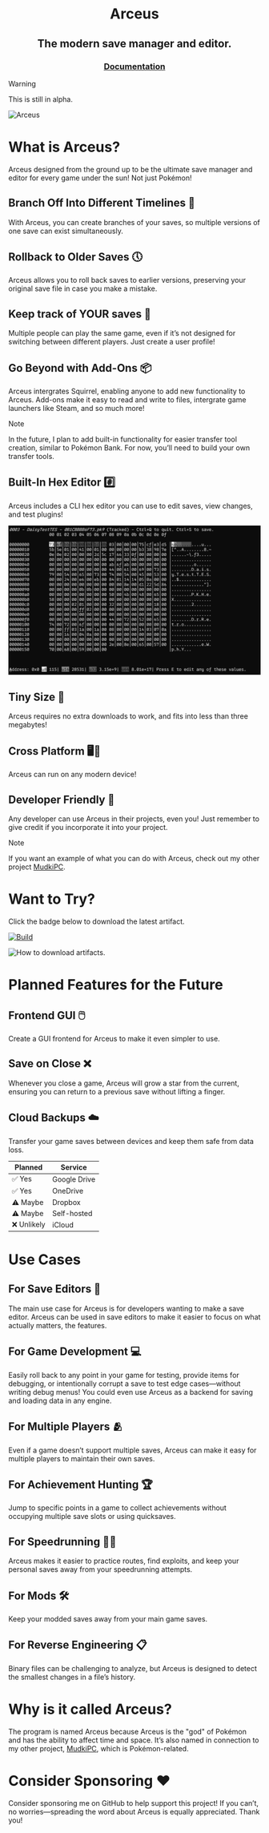 <h1 align="center">Arceus</h1>
<h2 align="center">The modern save manager and editor.</h2>
<h3 align="center"><a href="https://drretros-organization.gitbook.io/arceus/">Documentation</a></h3>

> [!WARNING]
> This is still in alpha.

![Arceus](https://archives.bulbagarden.net/media/upload/thumb/9/9e/0493Arceus.png/900px-0493Arceus.png)

# What is Arceus?

Arceus designed from the ground up to be the ultimate save manager and editor for every game under the sun! Not just Pokémon!

## Branch Off Into Different Timelines 🌌

With Arceus, you can create branches of your saves, so multiple versions of one save can exist simultaneously.

## Rollback to Older Saves 🕔

Arceus allows you to roll back saves to earlier versions, preserving your original save file in case you make a mistake.

## Keep track of YOUR saves 👥

Multiple people can play the same game, even if it’s not designed for switching between different players. Just create a user profile!

## Go Beyond with Add-Ons 📦

Arceus intergrates Squirrel, enabling anyone to add new functionality to Arceus. Add-ons make it easy to read and write to files, intergrate game launchers like Steam, and so much more!
> [!NOTE]
> In the future, I plan to add built-in functionality for easier transfer tool creation, similar to Pokémon Bank. For now, you’ll need to build your own transfer tools.

## Built-In Hex Editor #️⃣

Arceus includes a CLI hex editor you can use to edit saves, view changes, and test plugins!

![alt text](images/image.png)

## Tiny Size 📁

Arceus requires no extra downloads to work, and fits into less than three megabytes!

## Cross Platform 🖥️📱

Arceus can run on any modern device!

## Developer Friendly 🤝

Any developer can use Arceus in their projects, even you! Just remember to give credit if you incorporate it into your project.
> [!NOTE]
> If you want an example of what you can do with Arceus, check out my other project [MudkiPC](https://github.com/Pokemon-Manager/MudkiPC).

# Want to Try?
Click the badge below to download the latest artifact.

[![Build](https://github.com/DrRetro2033/Arceus/actions/workflows/build.yml/badge.svg)](https://github.com/DrRetro2033/Arceus/actions/workflows/build.yml)

![How to download artifacts.](images/download_archive.GIF)

# Planned Features for the Future

## Frontend GUI 🖱️
Create a GUI frontend for Arceus to make it even simpler to use.

## Save on Close ❌
Whenever you close a game, Arceus will grow a star from the current, ensuring you can return to a previous save without lifting a finger.

## Cloud Backups ☁️
Transfer your game saves between devices and keep them safe from data loss.

|Planned | Service |
| --- | --- |
| ✅ Yes| Google Drive |
| ✅ Yes| OneDrive |
| ⚠️ Maybe| Dropbox |
| ⚠️ Maybe| Self-hosted |
| ❌ Unlikely| iCloud |

# Use Cases

## For Save Editors 📝

The main use case for Arceus is for developers wanting to make a save editor. Arceus can be used in save editors to make it easier to focus on what actually matters, the features.

## For Game Development 💻

Easily roll back to any point in your game for testing, provide items for debugging, or intentionally corrupt a save to test edge cases—without writing debug menus! You could even use Arceus as a backend for saving and loading data in any engine.

## For Multiple Players 🫂

Even if a game doesn’t support multiple saves, Arceus can make it easy for multiple players to maintain their own saves.

## For Achievement Hunting 🏆

Jump to specific points in a game to collect achievements without occupying multiple save slots or using quicksaves.

## For Speedrunning 🏃‍➡️

Arceus makes it easier to practice routes, find exploits, and keep your personal saves away from your speedrunning attempts.

## For Mods 🛠️

Keep your modded saves away from your main game saves.

## For Reverse Engineering 📋

Binary files can be challenging to analyze, but Arceus is designed to detect the smallest changes in a file’s history.

# Why is it called Arceus?

The program is named Arceus because Arceus is the "god" of Pokémon and has the ability to affect time and space. It’s also named in connection to my other project, [MudkiPC](https://github.com/Pokemon-Manager/MudkiPC), which is Pokémon-related.

# Consider Sponsoring ❤️

Consider sponsoring me on GitHub to help support this project! If you can’t, no worries—spreading the word about Arceus is equally appreciated. Thank you!
